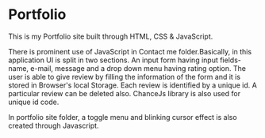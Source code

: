 # Portfolio
This is my Portfolio site built through HTML, CSS & JavaScript.

There is prominent use of JavaScript in Contact me folder.Basically, in this application UI is split in two sections.
An input form having input fields- name, e-mail, message and a drop down menu having rating option. The user is able to give review by filling the information of the form and it is stored in Browser's local Storage. Each review is identified by a unique id. A particular review can be deleted also.
ChanceJs library is also used for unique id code.

In portfolio site folder, a toggle menu and blinking cursor effect is also created through Javascript. 



